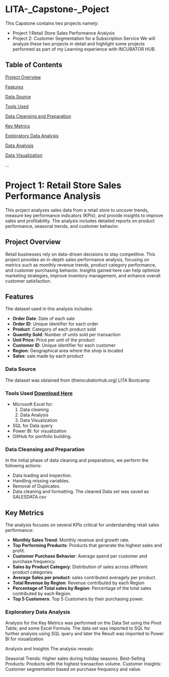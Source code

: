 # LITA-_Capstone-_Poject
This Capstone contains two projects namely: 
- Project 1:Retail Store Sales Performance Analysis
- Project 2: Customer Segmentation for a Subscription Service
We will analyze these two projects in detail and highlight some projects performed as part of my Learning experience with INCUBATOR HUB.

## Table of Contents

[Project Overview](#project-overview)

[Features](#features)

[Data Source](#data-source)

[Tools Used](#tools-used)

[Data Cleansing and Preparation](#data-cleaning-and-preparation)

[Key Metrics](key-metrics)

[Exploratory Data Analysis](#exploratory-data-analysis)

[Data Analysis](#data-analysis)

[Data Visualization](#data-visualization)

...
# Project 1: Retail Store Sales Performance Analysis
This project analyzes sales data from a retail store to uncover trends, measure key performance indicators (KPIs), and provide insights to improve sales and profitability. The analysis includes detailed reports on product performance, seasonal trends, and customer behavior.

## Project Overview

Retail businesses rely on data-driven decisions to stay competitive. This project provides an in-depth sales performance analysis, focusing on metrics such as monthly revenue trends, product category performance, and customer purchasing behavior. Insights gained here can help optimize marketing strategies, improve inventory management, and enhance overall customer satisfaction.

## Features

The dataset used in this analysis includes:
- **Order Date**: Date of each sale
- **Order ID**: Unique identifier for each order
- **Product**: Category of each product sold
- **Quantity Sold**: Number of units sold per transaction
- **Unit Price**: Price per unit of the product
- **Customer ID**: Unique identifier for each customer
- **Region**: Geographical area where the shop is located
- **Sales**: sale made by each product

### Data Source
The dataset was obtained from (theincubatorhub.org] LITA Bootcamp


### Tools Used [Download Here](https://www.microsoft.com)
- Microsoft Excel for:
  1. Data cleaning
  2. Data Analysis
  3. Data Visualization
- SQL for Data query
- Power BI: for visualization
- GitHub for portfolio building.

 ### Data Cleansing and Preparation
In the initial phase of data cleaning and preparations, we perform the following actions:
- Data loading and inspection.
- Handling missing variables.
- Removal of Duplicates.
- Data cleaning and formatting.
The cleaned Data set was saved as SALESDATA.csv

## Key Metrics

The analysis focuses on several KPIs critical for understanding retail sales performance:

- **Monthly Sales Trend**: Monthly revenue and growth rate.
- **Top Performing Products**: Products that generate the highest sales and profit.
- **Customer Purchase Behavior**: Average spend per customer and purchase frequency.
- **Sales by Product Category**: Distribution of sales across different product categories.
- **Average Sales per product**: sales contributed averagely per product.
- **Total Revenue by Region**: Revenue contributed by each Region
- **Percentage of Total sales by Region**: Percentage of the total sales contributed by each Region.
- **Top 5 Customers**: Top 5 Customers by their purchasing power. 

### Exploratory Data Analysis
Analysis for the Key  Metrics was performed on the Data Set using the Pivot Table; and some Excel Formula. The data set was imported to SQL for further analysis using SQL query and later the Result was imported to Power BI for visualization

Analysis and Insights
The analysis reveals:

Seasonal Trends: Higher sales during holiday seasons.
Best-Selling Products: Products with the highest transaction volume.
Customer Insights: Customer segmentation based on purchase frequency and value.

